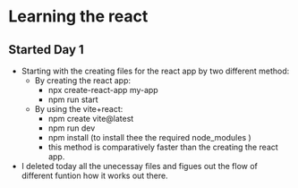 # Learning the react

## Started Day 1

- Starting with the creating files for the react app by two different method:
    - By creating the react app:
        - npx create-react-app my-app 
        - npm run start
    - By using the vite+react:
        - npm create vite@latest
        - npm run dev
        - npm install (to install thee the required node_modules )
        - this method is comparatively faster than the creating the react app.
- I deleted today all the unecessay files and figues out the flow of different funtion how it works out there.


